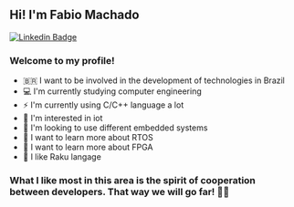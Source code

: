 ## Hi! I'm Fabio Machado
[![Linkedin Badge](https://img.shields.io/badge/-LinkedIn-blue?style=flat-square&logo=Linkedin&logoColor=white&link=https://www.linkedin.com/in/fabio-machado-b932a476/)](https://www.linkedin.com/in/fabio-machado-b932a476/)
### Welcome to my profile!

- 🇧🇷 I want to be involved in the development of technologies in Brazil
- 💻 I'm currently studying computer engineering
- ⚡ I'm currently using C/C++ language a lot
- 🔭 I'm interested in iot
- 🔭 I'm looking to use different embedded systems
- 🌱 I want to learn more about RTOS
- 🌱 I want to learn more about FPGA
- 🦋 I like Raku langage

### What I like most in this area is the spirit of cooperation between developers. That way we will go far! 🚀🚀

